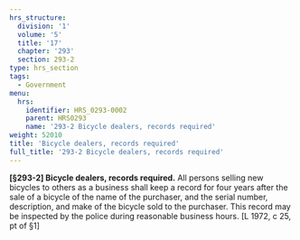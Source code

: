 ```yaml
---
hrs_structure:
  division: '1'
  volume: '5'
  title: '17'
  chapter: '293'
  section: 293-2
type: hrs_section
tags:
  - Government
menu:
  hrs:
    identifier: HRS_0293-0002
    parent: HRS0293
    name: '293-2 Bicycle dealers, records required'
weight: 52010
title: 'Bicycle dealers, records required'
full_title: '293-2 Bicycle dealers, records required'
---
```

**[§293-2] Bicycle dealers, records required.** All persons selling new bicycles to others as a business shall keep a record for four years after the sale of a bicycle of the name of the purchaser, and the serial number, description, and make of the bicycle sold to the purchaser. This record may be inspected by the police during reasonable business hours. [L 1972, c 25, pt of §1]
